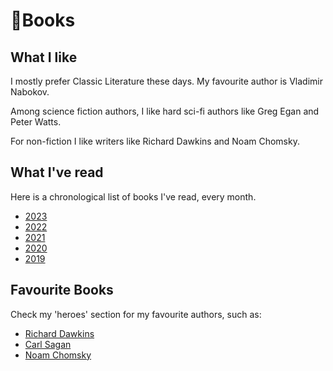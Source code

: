 # 📖Books

## What I like

I mostly prefer Classic Literature these days. My favourite author is Vladimir Nabokov.

Among science fiction authors, I like hard sci-fi authors like Greg Egan and Peter Watts.

For non-fiction I like writers like Richard Dawkins and Noam Chomsky.

## What I've read

Here is a chronological list of books I've read, every month.

- [2023](2023.md)
- [2022](2022.md)
- [2021](2021.md)
- [2020](2020.md)
- [2019](2019.md)

## Favourite Books

Check my 'heroes' section for my favourite authors, such as:

- [Richard Dawkins](../heroes/dawkins.md)
- [Carl Sagan](../heroes/sagan.md)
- [Noam Chomsky](../heroes/chomsky.md)

